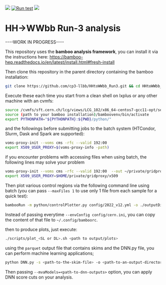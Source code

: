 ![](https://img.shields.io/github/v/tag/cp3-llbb/HHtoWWbb_Run3)
[![Run test](https://github.com/cp3-llbb/HHtoWWbb_Run3/actions/workflows/python_test.yml/badge.svg)](https://github.com/cp3-llbb/HHtoWWbb_Run3/actions/workflows/python_test.yml)
![](https://img.shields.io/badge/CMS-Run3-blue)

# HH->WWbb Run-3 analysis
----WORK IN PROGRESS----

This repository uses the **bamboo analysis framework**, you can install it via the instructions here: https://bamboo-hep.readthedocs.io/en/latest/install.html#fresh-install

Then clone this repository in the parent directory containing the bamboo installation:

```bash
git clone https://github.com/cp3-llbb/HHtoWWbb_Run3.git && cd HHtoWWbb_Run3
```

Execute these each time you start from a clean shell on lxplus or any other machine with an cvmfs:
```bash
source /cvmfs/sft.cern.ch/lcg/views/LCG_102/x86_64-centos7-gcc11-opt/setup.sh
source (path to your bamboo installation)/bamboovenv/bin/activate
export PYTHONPATH="${PYTHONPATH}:${PWD}/python/"
```

and the followings before submitting jobs to the batch system (HTCondor, Slurm, Dask and Spark are supported):

```bash
voms-proxy-init --voms cms -rfc --valid 192:00 
export X509_USER_PROXY=$(voms-proxy-info -path)
```
if you encounter problems with accessing files when using batch, the following lines may solve your problem

```bash
voms-proxy-init --voms cms -rfc --valid 192:00  --out ~/private/gridproxy/x509
export X509_USER_PROXY=$HOME/private/gridproxy/x509
```

Then plot various control regions via the following command line using batch (you can pass `--maxFiles 1` to use only 1 file from each sample for a quick test):

```bash
bambooRun -m python/controlPlotter.py config/2022_v12.yml -o ./outputDir/ --distributed driver --envConfig config/cern.ini --eras combined -c <DL or SL>
```
Instead of passing everytime `--envConfig config/cern.ini`, you can copy the content of that file to `~/.config/bamboorc`.

then to produce plots, just execute:

```sh
./scripts/plot_<SL or DL>.sh <path to output/plots>
```

using the `parquet` output file that contains skims and the DNN.py file, you can perform machine learning applications;

```sh
python DNN.py -s <path-to-the-skim-file> -o <path-to-an-output-directory>
```

Then passing `--mvaModels=<path-to-dnn-outputs>` option, you can apply DNN score cuts on your analysis.
